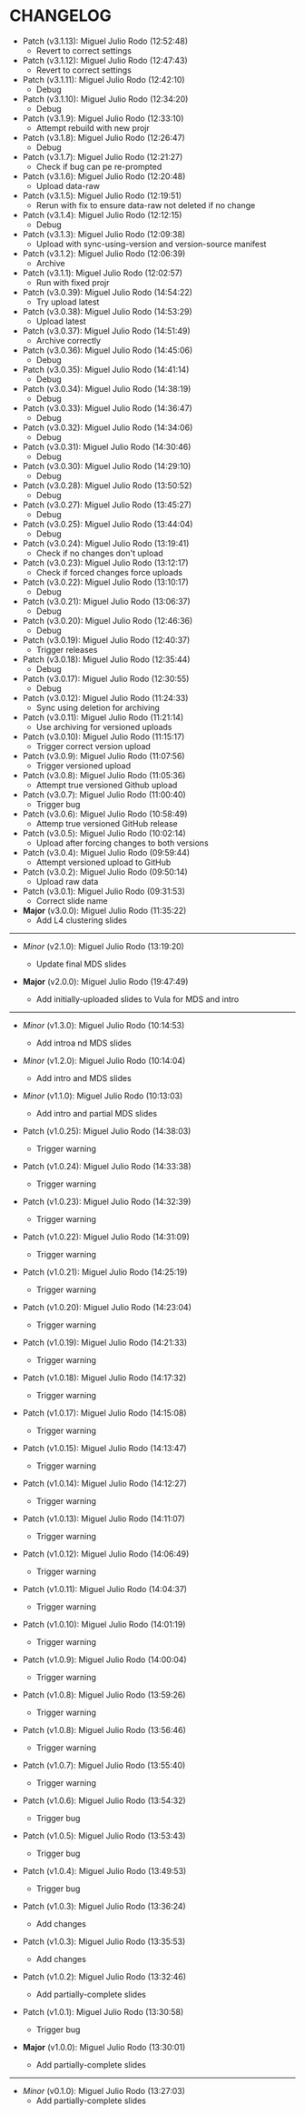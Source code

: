 # CHANGELOG

- Patch (v3.1.13): Miguel Julio Rodo (12:52:48)
  - Revert to correct settings
- Patch (v3.1.12): Miguel Julio Rodo (12:47:43)
  - Revert to correct settings
- Patch (v3.1.11): Miguel Julio Rodo (12:42:10)
  - Debug
- Patch (v3.1.10): Miguel Julio Rodo (12:34:20)
  - Debug
- Patch (v3.1.9): Miguel Julio Rodo (12:33:10)
  - Attempt rebuild with new projr
- Patch (v3.1.8): Miguel Julio Rodo (12:26:47)
  - Debug
- Patch (v3.1.7): Miguel Julio Rodo (12:21:27)
  - Check if bug can pe re-prompted
- Patch (v3.1.6): Miguel Julio Rodo (12:20:48)
  - Upload data-raw
- Patch (v3.1.5): Miguel Julio Rodo (12:19:51)
  - Rerun with fix to ensure data-raw not deleted if no change
- Patch (v3.1.4): Miguel Julio Rodo (12:12:15)
  - Debug
- Patch (v3.1.3): Miguel Julio Rodo (12:09:38)
  - Upload with sync-using-version and version-source manifest
- Patch (v3.1.2): Miguel Julio Rodo (12:06:39)
  - Archive
- Patch (v3.1.1): Miguel Julio Rodo (12:02:57)
  - Run with fixed projr
- Patch (v3.0.39): Miguel Julio Rodo (14:54:22)
  - Try upload latest
- Patch (v3.0.38): Miguel Julio Rodo (14:53:29)
  - Upload latest
- Patch (v3.0.37): Miguel Julio Rodo (14:51:49)
  - Archive correctly
- Patch (v3.0.36): Miguel Julio Rodo (14:45:06)
  - Debug
- Patch (v3.0.35): Miguel Julio Rodo (14:41:14)
  - Debug
- Patch (v3.0.34): Miguel Julio Rodo (14:38:19)
  - Debug
- Patch (v3.0.33): Miguel Julio Rodo (14:36:47)
  - Debug
- Patch (v3.0.32): Miguel Julio Rodo (14:34:06)
  - Debug
- Patch (v3.0.31): Miguel Julio Rodo (14:30:46)
  - Debug
- Patch (v3.0.30): Miguel Julio Rodo (14:29:10)
  - Debug
- Patch (v3.0.28): Miguel Julio Rodo (13:50:52)
  - Debug
- Patch (v3.0.27): Miguel Julio Rodo (13:45:27)
  - Debug
- Patch (v3.0.25): Miguel Julio Rodo (13:44:04)
  - Debug
- Patch (v3.0.24): Miguel Julio Rodo (13:19:41)
  - Check if no changes don't upload
- Patch (v3.0.23): Miguel Julio Rodo (13:12:17)
  - Check if forced changes force uploads
- Patch (v3.0.22): Miguel Julio Rodo (13:10:17)
  - Debug
- Patch (v3.0.21): Miguel Julio Rodo (13:06:37)
  - Debug
- Patch (v3.0.20): Miguel Julio Rodo (12:46:36)
  - Debug
- Patch (v3.0.19): Miguel Julio Rodo (12:40:37)
  - Trigger releases
- Patch (v3.0.18): Miguel Julio Rodo (12:35:44)
  - Debug
- Patch (v3.0.17): Miguel Julio Rodo (12:30:55)
  - Debug
- Patch (v3.0.12): Miguel Julio Rodo (11:24:33)
  - Sync using deletion for archiving
- Patch (v3.0.11): Miguel Julio Rodo (11:21:14)
  - Use archiving for versioned uploads
- Patch (v3.0.10): Miguel Julio Rodo (11:15:17)
  - Trigger correct version upload
- Patch (v3.0.9): Miguel Julio Rodo (11:07:56)
  - Trigger versioned upload
- Patch (v3.0.8): Miguel Julio Rodo (11:05:36)
  - Attempt true versioned Github upload
- Patch (v3.0.7): Miguel Julio Rodo (11:00:40)
  - Trigger bug
- Patch (v3.0.6): Miguel Julio Rodo (10:58:49)
  - Attemp true versioned GitHub release
- Patch (v3.0.5): Miguel Julio Rodo (10:02:14)
  - Upload after forcing changes to both versions
- Patch (v3.0.4): Miguel Julio Rodo (09:59:44)
  - Attempt versioned upload to GitHub
- Patch (v3.0.2): Miguel Julio Rodo (09:50:14)
  - Upload raw data
- Patch (v3.0.1): Miguel Julio Rodo (09:31:53)
  - Correct slide name
- **Major** (v3.0.0): Miguel Julio Rodo (11:35:22)
  - Add L4 clustering slides

___

- *Minor* (v2.1.0): Miguel Julio Rodo (13:19:20)
  - Update final MDS slides

- **Major** (v2.0.0): Miguel Julio Rodo (19:47:49)
  - Add initially-uploaded slides to Vula for MDS and intro

___

- *Minor* (v1.3.0): Miguel Julio Rodo (10:14:53)
  - Add introa nd MDS slides

- *Minor* (v1.2.0): Miguel Julio Rodo (10:14:04)
  - Add intro and MDS slides

- *Minor* (v1.1.0): Miguel Julio Rodo (10:13:03)
  - Add intro and partial MDS slides

- Patch (v1.0.25): Miguel Julio Rodo (14:38:03)
  - Trigger warning
- Patch (v1.0.24): Miguel Julio Rodo (14:33:38)
  - Trigger warning
- Patch (v1.0.23): Miguel Julio Rodo (14:32:39)
  - Trigger warning
- Patch (v1.0.22): Miguel Julio Rodo (14:31:09)
  - Trigger warning
- Patch (v1.0.21): Miguel Julio Rodo (14:25:19)
  - Trigger warning
- Patch (v1.0.20): Miguel Julio Rodo (14:23:04)
  - Trigger warning
- Patch (v1.0.19): Miguel Julio Rodo (14:21:33)
  - Trigger warning
- Patch (v1.0.18): Miguel Julio Rodo (14:17:32)
  - Trigger warning
- Patch (v1.0.17): Miguel Julio Rodo (14:15:08)
  - Trigger warning
- Patch (v1.0.15): Miguel Julio Rodo (14:13:47)
  - Trigger warning
- Patch (v1.0.14): Miguel Julio Rodo (14:12:27)
  - Trigger warning
- Patch (v1.0.13): Miguel Julio Rodo (14:11:07)
  - Trigger warning
- Patch (v1.0.12): Miguel Julio Rodo (14:06:49)
  - Trigger warning
- Patch (v1.0.11): Miguel Julio Rodo (14:04:37)
  - Trigger warning
- Patch (v1.0.10): Miguel Julio Rodo (14:01:19)
  - Trigger warning
- Patch (v1.0.9): Miguel Julio Rodo (14:00:04)
  - Trigger warning
- Patch (v1.0.8): Miguel Julio Rodo (13:59:26)
  - Trigger warning
- Patch (v1.0.8): Miguel Julio Rodo (13:56:46)
  - Trigger warning
- Patch (v1.0.7): Miguel Julio Rodo (13:55:40)
  - Trigger warning
- Patch (v1.0.6): Miguel Julio Rodo (13:54:32)
  - Trigger bug
- Patch (v1.0.5): Miguel Julio Rodo (13:53:43)
  - Trigger bug
- Patch (v1.0.4): Miguel Julio Rodo (13:49:53)
  - Trigger bug
- Patch (v1.0.3): Miguel Julio Rodo (13:36:24)
  - Add changes
- Patch (v1.0.3): Miguel Julio Rodo (13:35:53)
  - Add changes
- Patch (v1.0.2): Miguel Julio Rodo (13:32:46)
  - Add partially-complete slides
- Patch (v1.0.1): Miguel Julio Rodo (13:30:58)
  - Trigger bug
- **Major** (v1.0.0): Miguel Julio Rodo (13:30:01)
  - Add partially-complete slides

___

- *Minor* (v0.1.0): Miguel Julio Rodo (13:27:03)
  - Add partially-complete slides

